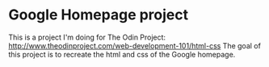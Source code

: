 # Google Homepage project
This is a project I'm doing for The Odin Project: http://www.theodinproject.com/web-development-101/html-css 
The goal of this project is to recreate the html and css of the Google homepage.